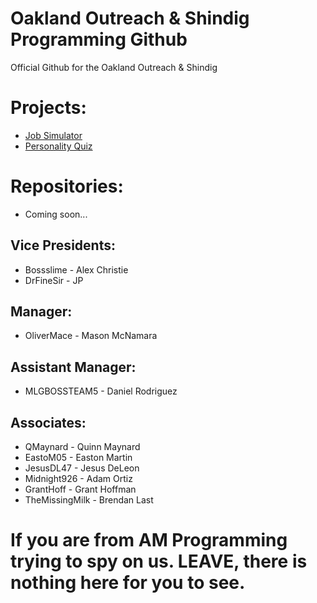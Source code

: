# Oakland Outreach & Shindig Programming Github
Official Github for the Oakland Outreach & Shindig

# Projects:
* [Job Simulator](https://github.com/orgs/Oakland-Outreach-Shindig/projects/2)
* [Personality Quiz](https://github.com/orgs/Oakland-Outreach-Shindig/projects/1)

# Repositories:
* Coming soon...

## Vice Presidents:
* Bossslime - Alex Christie
* DrFineSir - JP

## Manager:
* OliverMace - Mason McNamara

## Assistant Manager:
* MLGBOSSTEAM5 - Daniel Rodriguez

## Associates:
* QMaynard - Quinn Maynard
* EastoM05 - Easton Martin
* JesusDL47 - Jesus DeLeon
* Midnight926 - Adam Ortiz
* GrantHoff - Grant Hoffman
* TheMissingMilk - Brendan Last

# If you are from AM Programming trying to spy on us. LEAVE, there is nothing here for you to see.
